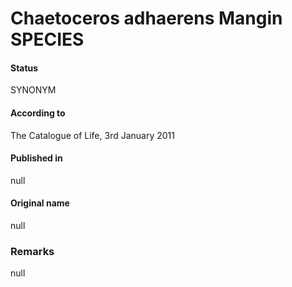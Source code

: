 Chaetoceros adhaerens Mangin SPECIES
=======

#### Status
SYNONYM

#### According to
The Catalogue of Life, 3rd January 2011

#### Published in
null

#### Original name
null

### Remarks
null
